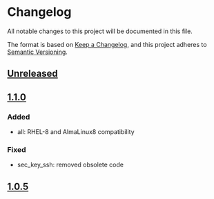 # Changelog

All notable changes to this project will be documented in this file.

The format is based on [Keep a Changelog](https://keepachangelog.com/en/1.0.0/),
and this project adheres to [Semantic Versioning](https://semver.org/spec/v2.0.0.html).

## [Unreleased]

## [1.1.0]

### Added

- all: RHEL-8 and AlmaLinux8 compatibility

### Fixed

- sec_key_ssh: removed obsolete code

## [1.0.5]

[Unreleased]: https://github.com/serdigital64/aplatform64/compare/1.1.0...HEAD
[1.1.0]: https://github.com/serdigital64/aplatform64/compare/1.0.5...1.1.0
[1.0.5]: https://github.com/serdigital64/aplatform64/releases/tag/1.0.5
